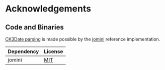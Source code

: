 # Acknowledgements

## Code and Binaries

[CK3Date parsing](https://github.com/scorpdx/LibCK3/blob/main/src/Parsing/CK3Date.cs#L65) is made possible by the [jomini](https://github.com/rakaly/jomini/blob/master/src/common/date.rs#L287) reference implementation.

|Dependency|License|
|----------|-------|
|jomini|[MIT](https://github.com/rakaly/jomini/blob/master/LICENSE.txt)|

